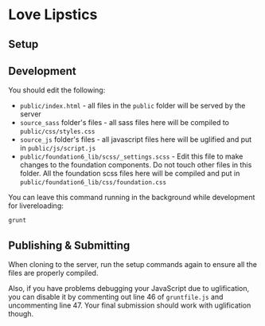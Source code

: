 # Love Lipstics

## Setup

## Development

You should edit the following:
- `public/index.html` - all files in the `public` folder will be served by the server
- `source_sass` folder's files - all sass files here will be compiled to `public/css/styles.css`
- `source_js` folder's files - all javascript files here will be uglified and put in `public/js/script.js`
- `public/foundation6_lib/scss/_settings.scss` - Edit this file to make changes to the foundation components. Do not touch other files in this folder. All the foundation scss files here will be compiled and put in `public/foundation6_lib/css/foundation.css`

You can leave this command running in the background while development for livereloading:

```bash
grunt
```

## Publishing & Submitting

When cloning to the server, run the setup commands again to ensure all the files are properly compiled.

Also, if you have problems debugging your JavaScript due to uglification, you can disable it by commenting out line 46 of `gruntfile.js` and uncommenting line 47. Your final submission should work with uglification though.
